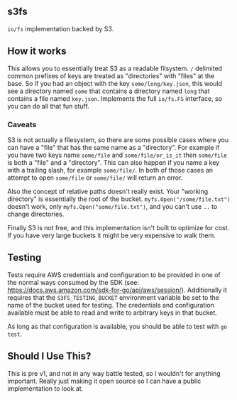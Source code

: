 s3fs
----

`io/fs` implementation backed by S3.

## How it works

This allows you to essentially treat S3 as a readable filsystem. `/` delimited common prefixes of keys are treated as "directories" with "files" at the base. So if you had an object with the key `some/long/key.json`, this would see a directory named `some` that contains a directory named `long` that contains a file named `key.json`. Implements the full `io/fs.FS` interface, so you can do all that fun stuff.

### Caveats

S3 is not actually a filesystem, so there are some possible cases where you can have a "file" that has the same name as a "directory". For example if you have two keys name `some/file` and `some/file/or_is_it` then `some/file` is both a "file" and a "directory". This can also happen if you name a key with a trailing slash, for example `some/file/`. In both of those cases an attempt to open `some/file` or `some/file/` will return an error.

Also the concept of relative paths doesn't really exist. Your "working directory" is essentially the root of the bucket. `myfs.Open("/some/file.txt")` doesn't work, only `myfs.Open("some/file.txt")`, and you can't use `..` to change directories.

Finally S3 is not free, and this implementation isn't built to optimize for cost. If you have very large buckets it might be very expensive to walk them.

## Testing

Tests require AWS credentials and configuration to be provided in one of the normal ways consumed by the SDK (see: https://docs.aws.amazon.com/sdk-for-go/api/aws/session/). Additionally it requires that the `S3FS_TESTING_BUCKET` environment variable be set to the name of the bucket used for testing. The credentials and configuration available must be able to read and write to arbitrary keys in that bucket. 

As long as that configuration is available, you should be able to test with `go test`.

## Should I Use This?

This is pre v1, and not in any way battle tested, so I wouldn't for anything important. Really just making it open source so I can have a public implementation to look at.
